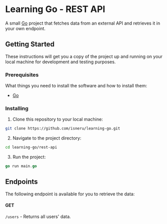 # Learning Go - REST API

A small [Go](https://go.dev) project that fetches data from an external API and retrieves it in your own endpoint.

## Getting Started

These instructions will get you a copy of the project up and running on your local machine for development and testing purposes.

### Prerequisites

What things you need to install the software and how to install them:

- [Go](https://go.dev/learn)

### Installing

1. Clone this repository to your local machine:

```bash
git clone https://github.com/isneru/learning-go.git
```

2. Navigate to the project directory:

```bash
cd learning-go/rest-api
```

3. Run the project:

```go
go run main.go
```

## Endpoints

The following endpoint is available for you to retrieve the data:

#### GET

`/users` - Returns all users' data.
